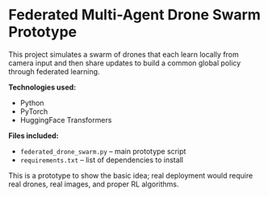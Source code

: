 # Federated Multi-Agent Drone Swarm Prototype

This project simulates a swarm of drones that each learn locally from camera input and then share updates to build a common global policy through federated learning.

**Technologies used:**  
- Python  
- PyTorch  
- HuggingFace Transformers

**Files included:**
- `federated_drone_swarm.py` – main prototype script
- `requirements.txt` – list of dependencies to install

This is a prototype to show the basic idea; real deployment would require real drones, real images, and proper RL algorithms.
